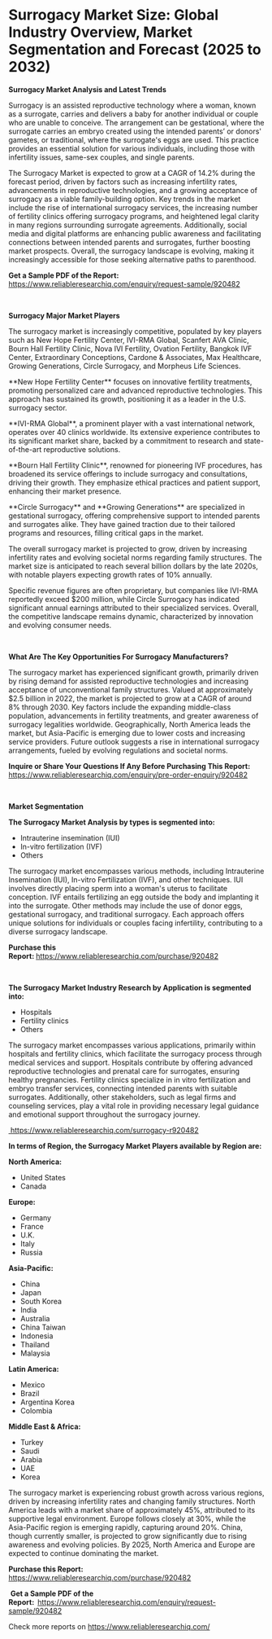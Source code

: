 <p><h1>Surrogacy Market Size: Global Industry Overview, Market Segmentation and Forecast (2025 to 2032)</h1></p><p><strong>Surrogacy Market Analysis and Latest Trends</strong></p>
<p><p>Surrogacy is an assisted reproductive technology where a woman, known as a surrogate, carries and delivers a baby for another individual or couple who are unable to conceive. The arrangement can be gestational, where the surrogate carries an embryo created using the intended parents’ or donors' gametes, or traditional, where the surrogate's eggs are used. This practice provides an essential solution for various individuals, including those with infertility issues, same-sex couples, and single parents.</p><p>The Surrogacy Market is expected to grow at a CAGR of 14.2% during the forecast period, driven by factors such as increasing infertility rates, advancements in reproductive technologies, and a growing acceptance of surrogacy as a viable family-building option. Key trends in the market include the rise of international surrogacy services, the increasing number of fertility clinics offering surrogacy programs, and heightened legal clarity in many regions surrounding surrogate agreements. Additionally, social media and digital platforms are enhancing public awareness and facilitating connections between intended parents and surrogates, further boosting market prospects. Overall, the surrogacy landscape is evolving, making it increasingly accessible for those seeking alternative paths to parenthood.</p></p>
<p><strong>Get a Sample PDF of the Report:&nbsp;</strong> <a href="https://www.reliableresearchiq.com/enquiry/request-sample/920482?utm_campaign=2716&utm_medium=2&utm_source=Github&utm_content=ia&utm_term=07032025&utm_id=surrogacy">https://www.reliableresearchiq.com/enquiry/request-sample/920482</a></p>
<p>&nbsp;</p>
<p><strong>Surrogacy Major Market Players</strong></p>
<p><p>The surrogacy market is increasingly competitive, populated by key players such as New Hope Fertility Center, IVI-RMA Global, Scanfert AVA Clinic, Bourn Hall Fertility Clinic, Nova IVI Fertility, Ovation Fertility, Bangkok IVF Center, Extraordinary Conceptions, Cardone & Associates, Max Healthcare, Growing Generations, Circle Surrogacy, and Morpheus Life Sciences. </p><p>**New Hope Fertility Center** focuses on innovative fertility treatments, promoting personalized care and advanced reproductive technologies. This approach has sustained its growth, positioning it as a leader in the U.S. surrogacy sector. </p><p>**IVI-RMA Global**, a prominent player with a vast international network, operates over 40 clinics worldwide. Its extensive experience contributes to its significant market share, backed by a commitment to research and state-of-the-art reproductive solutions.</p><p>**Bourn Hall Fertility Clinic**, renowned for pioneering IVF procedures, has broadened its service offerings to include surrogacy and consultations, driving their growth. They emphasize ethical practices and patient support, enhancing their market presence.</p><p>**Circle Surrogacy** and **Growing Generations** are specialized in gestational surrogacy, offering comprehensive support to intended parents and surrogates alike. They have gained traction due to their tailored programs and resources, filling critical gaps in the market.</p><p>The overall surrogacy market is projected to grow, driven by increasing infertility rates and evolving societal norms regarding family structures. The market size is anticipated to reach several billion dollars by the late 2020s, with notable players expecting growth rates of 10% annually. </p><p>Specific revenue figures are often proprietary, but companies like IVI-RMA reportedly exceed $200 million, while Circle Surrogacy has indicated significant annual earnings attributed to their specialized services. Overall, the competitive landscape remains dynamic, characterized by innovation and evolving consumer needs.</p></p>
<p>&nbsp;</p>
<p><strong>What Are The Key Opportunities For Surrogacy Manufacturers?</strong></p>
<p><p>The surrogacy market has experienced significant growth, primarily driven by rising demand for assisted reproductive technologies and increasing acceptance of unconventional family structures. Valued at approximately $2.5 billion in 2022, the market is projected to grow at a CAGR of around 8% through 2030. Key factors include the expanding middle-class population, advancements in fertility treatments, and greater awareness of surrogacy legalities worldwide. Geographically, North America leads the market, but Asia-Pacific is emerging due to lower costs and increasing service providers. Future outlook suggests a rise in international surrogacy arrangements, fueled by evolving regulations and societal norms.</p></p>
<p><strong>Inquire or Share Your Questions If Any Before Purchasing This Report:</strong> <a href="https://www.reliableresearchiq.com/enquiry/pre-order-enquiry/920482?utm_campaign=2716&utm_medium=2&utm_source=Github&utm_content=ia&utm_term=07032025&utm_id=surrogacy">https://www.reliableresearchiq.com/enquiry/pre-order-enquiry/920482</a></p>
<p>&nbsp;</p>
<p><strong>Market Segmentation</strong></p>
<p><strong>The Surrogacy Market Analysis by types is segmented into:</strong></p>
<p><ul><li>Intrauterine insemination (IUI)</li><li>In-vitro fertilization (IVF)</li><li>Others</li></ul></p>
<p><p>The surrogacy market encompasses various methods, including Intrauterine Insemination (IUI), In-vitro Fertilization (IVF), and other techniques. IUI involves directly placing sperm into a woman's uterus to facilitate conception. IVF entails fertilizing an egg outside the body and implanting it into the surrogate. Other methods may include the use of donor eggs, gestational surrogacy, and traditional surrogacy. Each approach offers unique solutions for individuals or couples facing infertility, contributing to a diverse surrogacy landscape.</p></p>
<p><strong>Purchase this Report:&nbsp;</strong><a href="https://www.reliableresearchiq.com/purchase/920482?utm_campaign=2716&utm_medium=2&utm_source=Github&utm_content=ia&utm_term=07032025&utm_id=surrogacy">https://www.reliableresearchiq.com/purchase/920482</a></p>
<p>&nbsp;</p>
<p><strong>The Surrogacy Market Industry Research by Application is segmented into:</strong></p>
<p><ul><li>Hospitals</li><li>Fertility clinics</li><li>Others</li></ul></p>
<p><p>The surrogacy market encompasses various applications, primarily within hospitals and fertility clinics, which facilitate the surrogacy process through medical services and support. Hospitals contribute by offering advanced reproductive technologies and prenatal care for surrogates, ensuring healthy pregnancies. Fertility clinics specialize in in vitro fertilization and embryo transfer services, connecting intended parents with suitable surrogates. Additionally, other stakeholders, such as legal firms and counseling services, play a vital role in providing necessary legal guidance and emotional support throughout the surrogacy journey.</p></p>
<p><a href="https://www.reliableresearchiq.com/surrogacy-r920482?utm_campaign=2716&utm_medium=2&utm_source=Github&utm_content=ia&utm_term=07032025&utm_id=surrogacy">&nbsp;https://www.reliableresearchiq.com/surrogacy-r920482</a></p>
<p><strong>In terms of Region, the Surrogacy Market Players available by Region are:</strong></p>
<p>
    <p> <strong> North America: </strong>
        <ul>
            <li>United States</li>
            <li>Canada</li>
        </ul>
        </p> 
    <p> <strong> Europe: </strong>
        <ul>
            <li>Germany</li>
            <li>France</li>
            <li>U.K.</li>
            <li>Italy</li>
            <li>Russia</li>
        </ul>
        </p> 
    <p> <strong> Asia-Pacific: </strong>
        <ul>
            <li>China</li>
            <li>Japan</li>
            <li>South Korea</li>
            <li>India</li>
            <li>Australia</li>
            <li>China Taiwan</li>
            <li>Indonesia</li>
            <li>Thailand</li>
            <li>Malaysia</li>
        </ul>
        </p> 
    <p> <strong> Latin America: </strong>
        <ul>
            <li>Mexico</li>
            <li>Brazil</li>
            <li>Argentina Korea</li>
            <li>Colombia</li>
        </ul>
        </p> 
    <p> <strong> Middle East & Africa: </strong>
        <ul>
            <li>Turkey</li>
            <li>Saudi</li>
            <li>Arabia</li>
            <li>UAE</li>
            <li>Korea</li>
        </ul>
    </p>
    </p>
<p><p>The surrogacy market is experiencing robust growth across various regions, driven by increasing infertility rates and changing family structures. North America leads with a market share of approximately 45%, attributed to its supportive legal environment. Europe follows closely at 30%, while the Asia-Pacific region is emerging rapidly, capturing around 20%. China, though currently smaller, is projected to grow significantly due to rising awareness and evolving policies. By 2025, North America and Europe are expected to continue dominating the market.</p></p>
<p><strong>Purchase this Report: </strong><a href="https://www.reliableresearchiq.com/purchase/920482?utm_campaign=2716&utm_medium=2&utm_source=Github&utm_content=ia&utm_term=07032025&utm_id=surrogacy">https://www.reliableresearchiq.com/purchase/920482</a></p>
<p>&nbsp;<strong>Get a Sample PDF of the Report:&nbsp;&nbsp;</strong><a href="https://www.reliableresearchiq.com/enquiry/request-sample/920482?utm_campaign=2716&utm_medium=2&utm_source=Github&utm_content=ia&utm_term=07032025&utm_id=surrogacy">https://www.reliableresearchiq.com/enquiry/request-sample/920482</a></p>
<p><strong></strong></p>
<p>Check more reports on <a href="https://www.reliableresearchiq.com/?utm_campaign=2716&utm_medium=2&utm_source=Github&utm_content=ia&utm_term=07032025&utm_id=surrogacy">https://www.reliableresearchiq.com/</a></p>